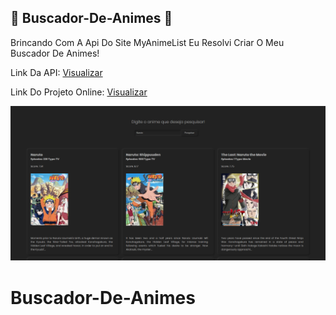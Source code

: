 ## 🔵 Buscador-De-Animes 🔵
Brincando Com A Api Do Site MyAnimeList Eu Resolvi Criar O Meu Buscador De Animes!

Link Da API: [Visualizar](https://luc4rio.herokuapp.com)

Link Do Projeto Online: [Visualizar](https://lucasssmods.github.io/Buscador-De-Anime/)

![Preview](https://github.com/LucasssMODS/Buscador-De-Anime/blob/main/preview.png)
# Buscador-De-Animes
